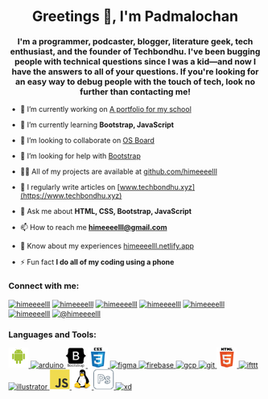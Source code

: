 <h1 align="center">Greetings 👋, I'm Padmalochan</h1>
<h3 align="center">I'm a programmer, podcaster, blogger, literature geek, tech enthusiast, and the founder of Techbondhu. I've been bugging people with technical questions since I was a kid—and now I have the answers to all of your questions. If you're looking for an easy way to debug people with the touch of tech, look no further than contacting me!</h3>

- 🔭 I’m currently working on [A portfolio for my school](https://bogurazillaschool.netlify.app)

- 🌱 I’m currently learning **Bootstrap, JavaScript**

- 👯 I’m looking to collaborate on [OS Board](https://github.com/codepotro/OSBoard)

- 🤝 I’m looking for help with [Bootstrap](https://bogurazillaschool.netlify.app)

- 👨‍💻 All of my projects are available at [github.com/himeeeelll](https://github.com/himeeeelll)

- 📝 I regularly write articles on [www.techbondhu.xyz](https://www.techbondhu.xyz)

- 💬 Ask me about **HTML, CSS, Bootstrap, JavaScript**

- 📫 How to reach me **himeeeelll@gmail.com**

- 📄 Know about my experiences [himeeeelll.netlify.app](https://himeeeelll.netlify.app)

- ⚡ Fun fact **I do all of my coding using a phone**

<h3 align="left">Connect with me:</h3>
<p align="left">
<a href="https://twitter.com/himeeeelll" target="blank"><img align="center" src="https://raw.githubusercontent.com/rahuldkjain/github-profile-readme-generator/master/src/images/icons/Social/twitter.svg" alt="himeeeelll" height="30" width="40" /></a>
<a href="https://linkedin.com/in/himeeeelll" target="blank"><img align="center" src="https://raw.githubusercontent.com/rahuldkjain/github-profile-readme-generator/master/src/images/icons/Social/linked-in-alt.svg" alt="himeeeelll" height="30" width="40" /></a>
<a href="https://fb.com/himeeeelll" target="blank"><img align="center" src="https://raw.githubusercontent.com/rahuldkjain/github-profile-readme-generator/master/src/images/icons/Social/facebook.svg" alt="himeeeelll" height="30" width="40" /></a>
<a href="https://instagram.com/himeeeelll" target="blank"><img align="center" src="https://raw.githubusercontent.com/rahuldkjain/github-profile-readme-generator/master/src/images/icons/Social/instagram.svg" alt="himeeeelll" height="30" width="40" /></a>
<a href="https://dribbble.com/himeeeelll" target="blank"><img align="center" src="https://raw.githubusercontent.com/rahuldkjain/github-profile-readme-generator/master/src/images/icons/Social/dribbble.svg" alt="himeeeelll" height="30" width="40" /></a>
<a href="https://www.behance.net/himeeeelll" target="blank"><img align="center" src="https://raw.githubusercontent.com/rahuldkjain/github-profile-readme-generator/master/src/images/icons/Social/behance.svg" alt="himeeeelll" height="30" width="40" /></a>
<a href="https://medium.com/@himeeeelll" target="blank"><img align="center" src="https://raw.githubusercontent.com/rahuldkjain/github-profile-readme-generator/master/src/images/icons/Social/medium.svg" alt="@himeeeelll" height="30" width="40" /></a>
</p>

<h3 align="left">Languages and Tools:</h3>
<p align="left"> <a href="https://developer.android.com" target="_blank" rel="noreferrer"> <img src="https://raw.githubusercontent.com/devicons/devicon/master/icons/android/android-original-wordmark.svg" alt="android" width="40" height="40"/> </a> <a href="https://www.arduino.cc/" target="_blank" rel="noreferrer"> <img src="https://cdn.worldvectorlogo.com/logos/arduino-1.svg" alt="arduino" width="40" height="40"/> </a> <a href="https://getbootstrap.com" target="_blank" rel="noreferrer"> <img src="https://raw.githubusercontent.com/devicons/devicon/master/icons/bootstrap/bootstrap-plain-wordmark.svg" alt="bootstrap" width="40" height="40"/> </a> <a href="https://www.w3schools.com/css/" target="_blank" rel="noreferrer"> <img src="https://raw.githubusercontent.com/devicons/devicon/master/icons/css3/css3-original-wordmark.svg" alt="css3" width="40" height="40"/> </a> <a href="https://www.figma.com/" target="_blank" rel="noreferrer"> <img src="https://www.vectorlogo.zone/logos/figma/figma-icon.svg" alt="figma" width="40" height="40"/> </a> <a href="https://firebase.google.com/" target="_blank" rel="noreferrer"> <img src="https://www.vectorlogo.zone/logos/firebase/firebase-icon.svg" alt="firebase" width="40" height="40"/> </a> <a href="https://cloud.google.com" target="_blank" rel="noreferrer"> <img src="https://www.vectorlogo.zone/logos/google_cloud/google_cloud-icon.svg" alt="gcp" width="40" height="40"/> </a> <a href="https://git-scm.com/" target="_blank" rel="noreferrer"> <img src="https://www.vectorlogo.zone/logos/git-scm/git-scm-icon.svg" alt="git" width="40" height="40"/> </a> <a href="https://www.w3.org/html/" target="_blank" rel="noreferrer"> <img src="https://raw.githubusercontent.com/devicons/devicon/master/icons/html5/html5-original-wordmark.svg" alt="html5" width="40" height="40"/> </a> <a href="https://ifttt.com/" target="_blank" rel="noreferrer"> <img src="https://www.vectorlogo.zone/logos/ifttt/ifttt-ar21.svg" alt="ifttt" width="40" height="40"/> </a> <a href="https://www.adobe.com/in/products/illustrator.html" target="_blank" rel="noreferrer"> <img src="https://www.vectorlogo.zone/logos/adobe_illustrator/adobe_illustrator-icon.svg" alt="illustrator" width="40" height="40"/> </a> <a href="https://developer.mozilla.org/en-US/docs/Web/JavaScript" target="_blank" rel="noreferrer"> <img src="https://raw.githubusercontent.com/devicons/devicon/master/icons/javascript/javascript-original.svg" alt="javascript" width="40" height="40"/> </a> <a href="https://www.linux.org/" target="_blank" rel="noreferrer"> <img src="https://raw.githubusercontent.com/devicons/devicon/master/icons/linux/linux-original.svg" alt="linux" width="40" height="40"/> </a> <a href="https://www.photoshop.com/en" target="_blank" rel="noreferrer"> <img src="https://raw.githubusercontent.com/devicons/devicon/master/icons/photoshop/photoshop-line.svg" alt="photoshop" width="40" height="40"/> </a> <a href="https://www.adobe.com/products/xd.html" target="_blank" rel="noreferrer"> <img src="https://cdn.worldvectorlogo.com/logos/adobe-xd.svg" alt="xd" width="40" height="40"/> </a> </p>
